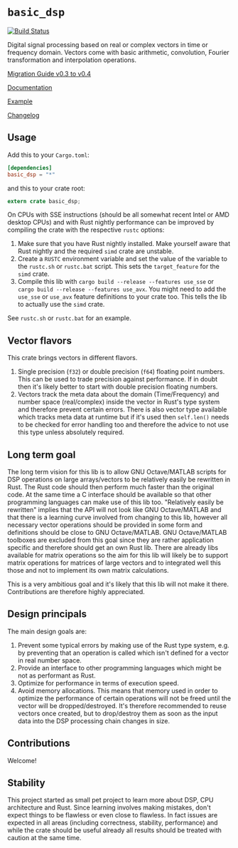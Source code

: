 # `basic_dsp`

[![Build Status](https://api.travis-ci.org/liebharc/basic_dsp.png)](https://travis-ci.org/liebharc/basic_dsp)

Digital signal processing based on real or complex vectors in time or frequency domain. Vectors come with basic arithmetic, convolution, Fourier transformation and interpolation operations.

[Migration Guide v0.3 to v0.4](https://github.com/liebharc/basic_dsp/blob/matrix/Migrationguide03To04.md)

[Documentation](https://liebharc.github.io/basic_dsp/basic_dsp/)

[Example](https://github.com/liebharc/basic_dsp/blob/master/examples/modulation.rs)

[Changelog](https://github.com/liebharc/basic_dsp/blob/master/Changelog.md)

## Usage

Add this to your `Cargo.toml`:

```toml
[dependencies]
basic_dsp = "*"
```

and this to your crate root:

```rust
extern crate basic_dsp;
```

On CPUs with SSE instructions (should be all somewhat recent Intel or AMD desktop CPUs) and with Rust nightly performance can be improved by compiling the crate with the respective `rustc` options:

1. Make sure that you have Rust nightly installed. Make yourself aware that Rust nightly and the required `simd` crate are unstable.
2. Create a `RUSTC` environment variable and set the value of the variable to the `rustc.sh` or `rustc.bat` script. This sets the `target_feature` for the `simd` crate.
3. Compile this lib with `cargo build --release --features use_sse` or `cargo build --release --features use_avx`. You might need to add the `use_sse` or `use_avx` feature definitions to your crate too. This tells the lib to actually use the `simd` crate.

See `rustc.sh` or `rustc.bat` for an example.

## Vector flavors
This crate brings vectors in different flavors.

1. Single precision (`f32`) or double precision (`f64`) floating point numbers. This can be used to trade precision against performance. If in doubt then it's likely better to start with double precision floating numbers.
2. Vectors track the meta data about the domain (Time/Frequency) and number space (real/complex) inside the vector in Rust's type system and therefore prevent certain errors. There is also vector type available which tracks meta data at runtime but if it's used then `self.len()` needs to be checked for error handling too and therefore the advice to not use this type unless absolutely required.

## Long term goal
The long term vision for this lib is to allow GNU Octave/MATLAB scripts for DSP operations on large arrays/vectors to be relatively easily be rewritten in Rust. The Rust code should then perform much faster than the original code. At the same time a C interface should be available so that other programming languages can make use of this lib too. "Relatively easily be rewritten" implies that the API will not look like GNU Octave/MATLAB and that there is a learning curve involved from changing to this lib, however all necessary vector operations should be provided in some form and definitions should be close to GNU Octave/MATLAB. GNU Octave/MATLAB toolboxes are excluded from this goal since they are rather application specific and therefore should get an own Rust lib. There are already libs available for matrix operations so the aim for this lib will likely be to support matrix operations for matrices of large vectors and to integrated well this those and not to implement its own matrix calculations.

This is a very ambitious goal and it's likely that this lib will not make it there. Contributions are therefore highly appreciated.

## Design principals
The main design goals are:

1. Prevent some typical errors by making use of the Rust type system, e.g. by preventing that an operation is called which isn't defined for a vector in real number space.
2. Provide an interface to other programming languages which might be not as performant as Rust.
3. Optimize for performance in terms of execution speed.
4. Avoid memory allocations. This means that memory used in order to optimize the performance of certain operations will not be freed until the vector will be dropped/destroyed. It's therefore recommended to reuse vectors once created, but to drop/destroy them as soon as the input data into the DSP processing chain changes in size.

## Contributions
Welcome!

## Stability
This project started as small pet project to learn more about DSP, CPU architecture and Rust. Since learning involves making mistakes, don't expect things to be flawless or even close to flawless. In fact issues are expected in all areas (including correctness, stability, performance) and while the crate should be useful already all results should be treated with caution at the same time.
